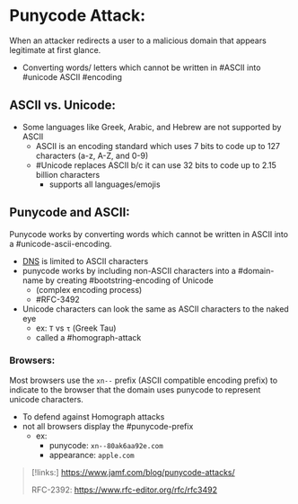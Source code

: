 
# Punycode Attack:
When an attacker redirects a user to a malicious domain that appears legitimate at first glance.
- Converting words/ letters which cannot be written in #ASCII into #unicode ASCII #encoding

## ASCII vs. Unicode:
- Some languages like Greek, Arabic, and Hebrew are not supported by ASCII
	- ASCII is an encoding standard which uses 7 bits to code up to 127 characters (a-z, A-Z, and 0-9)
	- #Unicode replaces ASCII b/c it can use 32 bits to code up to 2.15 billion characters
		- supports all languages/emojis

## Punycode and ASCII:
Punycode works by converting words which cannot be written in ASCII into a #unicode-ascii-encoding.
- [DNS](/networking/routing/DNS.md) is limited to ASCII characters
- punycode works by including non-ASCII characters into a #domain-name by creating #bootstring-encoding of Unicode 
	- (complex encoding process)
	- #RFC-3492
- Unicode characters can look the same as ASCII characters to the naked eye
	- ex: ``T`` vs `τ` (Greek Tau)
	- called a #homograph-attack

### Browsers:
Most browsers use the `xn--` prefix (ASCII compatible encoding prefix) to indicate to the browser that the domain uses punycode to represent unicode characters.
- To defend against Homograph attacks
- not all browsers display the #punycode-prefix 
	- ex: 
		- punycode: `xn--80ak6aa92e.com`
		- appearance: ``apple.com``


>[!links:]
>https://www.jamf.com/blog/punycode-attacks/
>
> RFC-2392:
>https://www.rfc-editor.org/rfc/rfc3492


